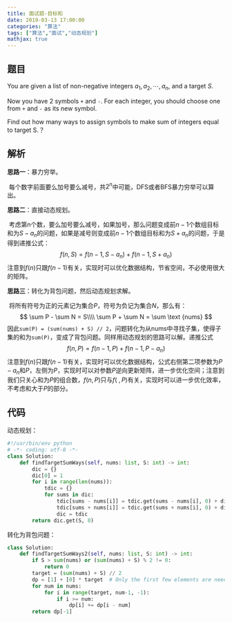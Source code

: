 ```yaml
---
title: 面试题-目标和
date: 2019-03-13 17:00:00
categories: "算法"
tags: ["算法","面试","动态规划"]
mathjax: true
---
```


## 题目 ##

You are given a list of non-negative integers $a_1,a_2, \cdots,a_n$, and a target $S$. 

Now you have 2 symbols `+` and `-`. For each integer, you should choose one from `+` and `-` as its new symbol.

Find out how many ways to assign symbols to make sum of integers equal to target S.？

## 解析

**思路一**：暴力穷举。

​	每个数字前面要么加号要么减号，共$2^n$中可能，DFS或者BFS暴力穷举可以算出。

**思路二**：直接动态规划。

​	考虑第n个数，要么加号要么减号，如果加号，那么问题变成前$n-1$个数组目标和为$S-a_n$的问题，如果是减号则变成前$n-1$个数组目标和为$S+a_n$的问题，于是得到递推公式：
$$
f(n,S)=f(n-1,S-a_n)+f(n-1,S+a_n)
$$
​	注意到$f(n)$只跟$f(n-1)$有关，实现时可以优化数据结构，节省空间，不必使用很大的矩阵。

**思路三**：转化为背包问题，然后动态规划求解。

​	将所有符号为正的元素记为集合$P$，符号为负记为集合$N$，那么有：
$$
\sum P - \sum N = S\\\\
\sum P + \sum N = \sum \text {nums}
$$
​	因此`sum(P) = (sum(nums) + S) // 2`，问题转化为从nums中寻找子集，使得子集的和为`sum(P)`，变成了背包问题。同样用动态规划的思路可以解。递推公式
$$
f(n,P) = f(n-1,P) + f(n-1,P-a_n)
$$
​	注意到$f(n)$只跟$f(n-1)$有关，实现时可以优化数据结构，公式右侧第二项参数为$P-a_n$和$P$，左侧为$P$，实现时可以对参数$P$逆向更新矩阵，进一步优化空间；注意到我们只关心和为$P$的组合数，$f(n,P)$只与$f(~,P)$有关，实现时可以进一步优化效率，不考虑和大于$P$的部分。

## 代码

动态规划：

```python
#!/usr/bin/env python
# -*- coding: utf-8 -*-
class Solution:
    def findTargetSumWays(self, nums: list, S: int) -> int:
        dic = {}
        dic[0] = 1
        for i in range(len(nums)):
            tdic = {}
            for sums in dic:
                tdic[sums - nums[i]] = tdic.get(sums - nums[i], 0) + dic[sums]
                tdic[sums + nums[i]] = tdic.get(sums + nums[i], 0) + dic[sums]
                dic = tdic
        return dic.get(S, 0)
```

转化为背包问题：

```python
class Solution:
    def findTargetSumWays2(self, nums: list, S: int) -> int:
        if S > sum(nums) or (sum(nums) + S) % 2 != 0:
            return 0
        target = (sum(nums) + S) // 2
        dp = [1] + [0] * target  # Only the first few elements are needed
        for num in nums:
            for i in range(target, num-1, -1):
                if i >= num:
                    dp[i] += dp[i - num]
        return dp[-1]
```

